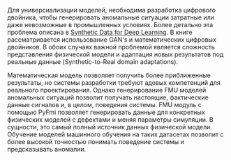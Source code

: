 Для универсиализации моделей, необходима разработка цифрового двойника, чтобы генерировать аномальные ситуации затратные или даже невозможные в промышленных условиях. 
Более детально эта проблема описана в [Synthetic Data for Deep Learning](https://arxiv.org/pdf/1909.11512.pdf). В книге рассматривается использование GAN's и математических цифровых двойников. В обоих случаях важной проблемой является сложность представления физической модели и адаптация новых результатов под реальные данные (Synthetic-to-Real domain adaptations).

Математическая модель позволяет получить более приближенные результаты, но системы разработки требуют адовых компетенций для реального проектирования. Однако генерирование FMU моделей аномальных ситуаций позволит получать настоящие, фактические данные сигналов и, в целом, поведения системы. FMU модуль с помощью PyFmi позволяет генерировать данные для конкретных физических моделей с дефектами и меняя параметры симуляции. В сущности, это самый полный источник данных физической модели.
Обучение моделей машинного обучения на таких датасетах позволит с более высокой точностью понимать поведение системы и предсказывать аномалии.
